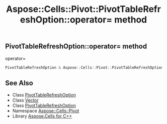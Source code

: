 ﻿---
title: Aspose::Cells::Pivot::PivotTableRefreshOption::operator= method
linktitle: operator=
second_title: Aspose.Cells for C++ API Reference
description: 'Aspose::Cells::Pivot::PivotTableRefreshOption::operator= method. operator= in C++.'
type: docs
weight: 300
url: /cpp/aspose.cells.pivot/pivottablerefreshoption/operator_asm/
---
## PivotTableRefreshOption::operator= method


operator=

```cpp
PivotTableRefreshOption & Aspose::Cells::Pivot::PivotTableRefreshOption::operator=(const PivotTableRefreshOption &src)
```

## See Also

* Class [PivotTableRefreshOption](../)
* Class [Vector](../../../aspose.cells/vector/)
* Class [PivotTableRefreshOption](../)
* Namespace [Aspose::Cells::Pivot](../../)
* Library [Aspose.Cells for C++](../../../)
